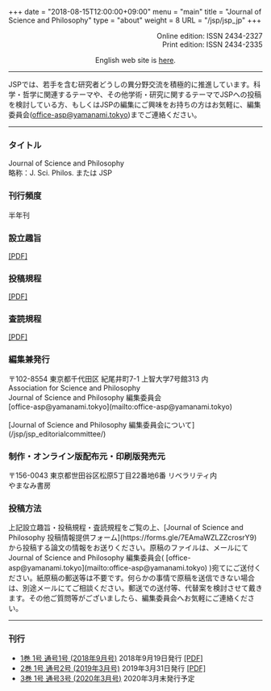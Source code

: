 +++
date = "2018-08-15T12:00:00+09:00"
menu = "main"
title = "Journal of Science and Philosophy"
type = "about"
weight = 8
URL = "/jsp/jsp_jp"
+++

<p style="text-align: right">
Online edition: ISSN 2434-2327<br>
Print edition: ISSN 2434-2335
</p>

<p style="text-align: center">
English web site is <a href="/jsp">here</a>.
</p>

---

<p>
JSPでは、若手を含む研究者どうしの異分野交流を積極的に推進しています。科学・哲学に関連するテーマや、その他学術・研究に関するテーマでJSPへの投稿を検討している方、もしくはJSPの編集にご興味をお持ちの方はお気軽に、編集委員会(<a href="mailto:office-asp@yamanami.tokyo">office-asp@yamanami.tokyo</a>)までご連絡ください。
</p>

---
<H3>タイトル</H3>
Journal of Science and Philosophy<br>
略称：J. Sci. Philos. または JSP

<H3>刊行頻度</H3>
半年刊

<H3>設立趣旨</H3>
<a href="/pdf/shusi.pdf" onclick="ga('send', 'pageview', '/pdf/shusi.pdf')">[PDF]</a>

<H3>投稿規程</H3>
<a href="/pdf/toukou.pdf" onclick="ga('send', 'pageview', '/pdf/toukou.pdf')">[PDF]</a>

<H3>査読規程</H3>
<a href="/pdf/sadoku.pdf" onclick="ga('send', 'pageview', '/pdf/sadoku.pdf')">[PDF]</a>

<H3>編集兼発行</H3>
〒102-8554 東京都千代田区 紀尾井町7-1 上智大学7号館313 内<br>
Association for Science and Philosophy<br>
Journal of Science and Philosophy 編集委員会<br>
[office-asp@yamanami.tokyo](mailto:office-asp@yamanami.tokyo)<br><br>
[Journal of Science and Philosophy 編集委員会について](/jsp/jsp_editorialcommittee/)

<H3>制作・オンライン版配布元・印刷版発売元</H3>
〒156-0043 東京都世田谷区松原5丁目22番地6番 リベラリティ内<br>
やまなみ書房

<H3>投稿方法</H3>
上記設立趣旨・投稿規程・査読規程をご覧の上、[Journal of Science and Philosophy 投稿情報提供フォーム](https://forms.gle/7EAmaWZLZZcrosrY9)から投稿する論文の情報をお送りください。原稿のファイルは、メールにてJournal of Science and Philosophy 編集委員会( [office-asp@yamanami.tokyo](mailto:office-asp@yamanami.tokyo) )宛てにご送付ください。紙原稿の郵送等は不要です。何らかの事情で原稿を送信できない場合は、別途メールにてご相談ください。郵送での送付等、代替案を検討させて戴きます。その他ご質問等がございましたら、編集委員会へお気軽にご連絡ください。


---
<H3>刊行</H3>

* [1巻 1号 通号1号 (2018年9月号)](/jsp_contents/jsp_1_1/) 2018年9月19日発行 <a href="/pdf/jsp/1/1/jsp1_1.pdf" onclick="ga('send', 'pageview', '/pdf/jsp/1/1/jsp1_1.pdf')">[PDF]</a>
* [2巻 1号 通号2号 (2019年3月号)](/jsp_contents/jsp_2_1/) 2019年3月31日発行 <a href="/pdf/jsp/2/1/jsp2_1.pdf" onclick="ga('send', 'pageview', '/pdf/jsp/2/1/jsp2_1.pdf')">[PDF]</a>
* [3巻 1号 通号3号 (2020年3月号)](/jsp_contents/jsp_3_1/) 2020年3月末発行予定


<script type="application/ld+json">
{
	"@context": "http://schema.org",
	"@type": "CreativeWorkSeries",
	"name" : "Journal of Science and Philosophy",
	"alternateName" : "JSP",
	"issn" : ["2434-2327", "2434-2335"],
	"copyrightYear": "2018",
	"copyrightHolder": {
		"@type" : "Organization",
		"name" : "Journal of Science and Philosophy editorial committee, Association for Science and Philosophy",
		"email" : "office-asp@yamanami.tokyo",
		"logo" : "https://www.yamanami.tokyo/images/recentWorks/ASP_title_ol.svg",
		"publishingPrinciples" : "https://www.yamanami.tokyo/pdf/toukou.pdf",
		"address": {
			"@type": "PostalAddress",
			"addressLocality": "Tokyo, Japan",
			"postalCode": "102-8554",
			"streetAddress": "Sophia University Bldg. 7 Room 313, 7-1 Kioicho, Chiyoda-ku",
			"addressCountry" : "JP"
		}
	},
	"publisher" : {
		"@type" : "Organization",
		"name" : ["やまなみ書房", "Yamanami Books"]
	},
	"license": "https://creativecommons.org/licenses/by/4.0/"
}
</script>

